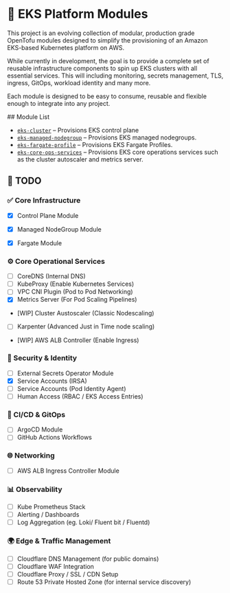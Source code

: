 # 🧱 EKS Platform Modules

This project is an evolving collection of modular, production grade OpenTofu modules designed to simplify the provisioning of an Amazon EKS-based Kubernetes platform on AWS.

While currently in development, the goal is to provide a complete set of reusable infrastructure components to spin up EKS clusters with all essential services. This will including monitoring, secrets management, TLS, ingress, GitOps, workload identity and many more.

Each module is designed to be easy to consume, reusable and flexible enough to integrate into any project.


## Module List 

- [`eks-cluster`](./modules/eks-cluster) – Provisions EKS control plane
- [`eks-managed-nodegroup`](./modules/eks-managed-nodegroup) – Provisions EKS managed nodegroups.
- [`eks-fargate-profile`](./modules/eks-fargate-profile) – Provisions EKS Fargate Profiles.
- [`eks-core-ops-services`](./modules/eks-core-ops-services) – Provisions EKS core operations services such as the cluster autoscaler and metrics server. 


## 🚀 TODO

### ✅ Core Infrastructure
- [x] Control Plane Module  
- [x] Managed NodeGroup Module  
- [x] Fargate Module  


### ⚙️ Core Operational Services 
- [ ] CoreDNS  (Internal DNS)
- [ ] KubeProxy (Enable Kubernetes Services)
- [ ] VPC CNI Plugin (Pod to Pod Networking)
- [x] Metrics Server (For Pod Scaling Pipelines)
- [WIP] Cluster Austoscaler (Classic Nodescaling)
- [ ] Karpenter (Advanced Just in Time node scaling)
- [WIP] AWS ALB Controller (Enable Ingress)

### 🔐 Security & Identity
- [ ] External Secrets Operator Module  
- [x] Service Accounts (IRSA)  
- [ ] Service Accounts (Pod Identity Agent)  
- [ ] Human Access (RBAC / EKS Access Entries)

### 🔄 CI/CD & GitOps
- [ ] ArgoCD Module  
- [ ] GitHub Actions Workflows 

### 🌐 Networking
- [ ] AWS ALB Ingress Controller Module 

### 📊 Observability 
- [ ] Kube Prometheus Stack 
- [ ] Alerting / Dashboards 
- [ ] Log Aggregation (eg. Loki/ Fluent bit / Fluentd)

### 🌍 Edge & Traffic Management
- [ ] Cloudflare DNS Management (for public domains)
- [ ] Cloudflare WAF Integration
- [ ] Cloudflare Proxy / SSL / CDN Setup
- [ ] Route 53 Private Hosted Zone (for internal service discovery)